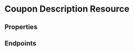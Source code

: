 # Coupon Description Resource

## Properties

<ResourceProperties :resource="'coupon_description'" :lang="'en'"/>

## Endpoints

[//]: <> (GET ENDPOINT)
<ResourceEndpoint :resource="'coupon_description'" :endpoint="'get'" :lang="'en'">

<template v-slot:responseJSON>

<<< @/docs/fixtures/api/coupon_description/response/json/get_id.json

</template>

<template v-slot:responseXML>

<<< @/docs/fixtures/api/coupon_description/response/xml/get_id.xml

</template>

</ResourceEndpoint>

[//]: <> (GETCOLLECTION ENDPOINT)
<ResourceEndpoint :resource="'coupon_description'" :endpoint="'getCollection'" :lang="'en'">

<template v-slot:responseJSON>

<<< @/docs/fixtures/api/coupon_description/response/json/get_page.json

</template>

<template v-slot:responseXML>

<<< @/docs/fixtures/api/coupon_description/response/xml/get_page.xml

</template>

</ResourceEndpoint>

[//]: <> (POST ENDPOINT)
<ResourceEndpoint :resource="'coupon_description'" :endpoint="'post'" :lang="'en'">

<template v-slot:request>

<<< @/docs/fixtures/api/coupon_description/request/post.json

</template>

<template v-slot:responseJSON>

<<< @/docs/fixtures/api/coupon_description/response/json/get_id.json

</template>

<template v-slot:responseXML>

<<< @/docs/fixtures/api/coupon_description/response/xml/get_id.xml

</template>

</ResourceEndpoint>

[//]: <> (PUT ENDPOINT)
<ResourceEndpoint :resource="'coupon_description'" :endpoint="'put'" :lang="'en'">

<template v-slot:request>

<<< @/docs/fixtures/api/coupon_description/request/post.json

</template>

<template v-slot:responseJSON>

<<< @/docs/fixtures/api/coupon_description/response/json/get_id.json

</template>

<template v-slot:responseXML>

<<< @/docs/fixtures/api/coupon_description/response/xml/get_id.xml

</template>

</ResourceEndpoint>

[//]: <> (DELETE ENDPOINT)
<ResourceEndpoint :resource="'coupon_description'" :endpoint="'delete'" :lang="'en'"/>

